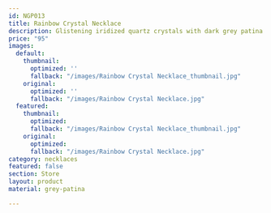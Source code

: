 ```yaml
---
id: NGP013
title: Rainbow Crystal Necklace
description: Glistening iridized quartz crystals with dark grey patina metal spacer beads.
price: "95"
images:
  default:
    thumbnail:
      optimized: ''
      fallback: "/images/Rainbow Crystal Necklace_thumbnail.jpg"
    original:
      optimized: ''
      fallback: "/images/Rainbow Crystal Necklace.jpg"
  featured:
    thumbnail:
      optimized:
      fallback: "/images/Rainbow Crystal Necklace_thumbnail.jpg"
    original:
      optimized:
      fallback: "/images/Rainbow Crystal Necklace.jpg"
category: necklaces
featured: false
section: Store
layout: product
material: grey-patina

---
```

